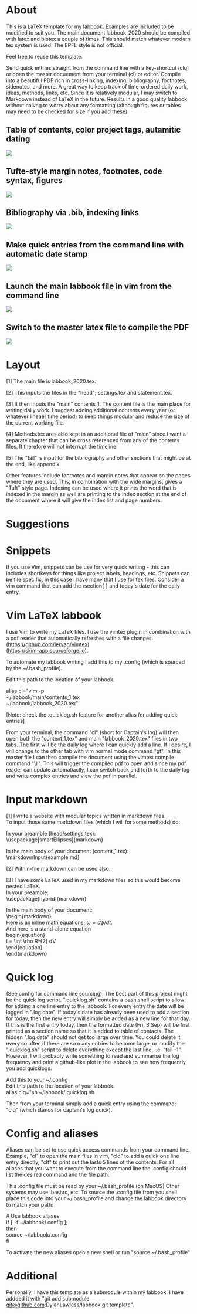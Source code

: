 # About
This is a LaTeX template for my labbook.
Examples are included to be modified to suit you. 
The main document labbook_2020 should be compiled with latex and bibtex a couple of times. 
This should match whatever modern tex system is used.
The EPFL style is not official.

Feel free to reuse this template.

Send quick entries straight from the command line with a key-shortcut (clq) or open the master docuement from your terminal (cl) or editor.
Compile into a beautiful PDF rich in cross-linking, indexing, bibliography, footnotes, sidenotes, and more. 
A great way to keep track of time-ordered daily work, ideas, methods, links, etc. 
Since it is relatively modular, I may switch to Markdown instead of LaTeX in the future. 
Results in a good quality labbook without haivng to worry about any formatting (although figures or tables may need to be checked for size if you add these). 

## Table of contents, color project tags, autamitic dating
![](screen1.png)

## Tufte-style margin notes, footnotes, code syntax, figures
![](screen2.png)

## Bibliography via .bib, indexing links
![](screen3.png)

## Make quick entries from the command line with automatic date stamp
![](1.0_small.gif)

## Launch the main labbook file in vim from the command line
![](1.1_small.gif)

## Switch to the master latex file to compile the PDF
![](1.2_small.gif)

# Layout
[1] The main file is labbook_2020.tex.

[2] This inputs the files in the "head"; settings.tex and statement.tex.

[3] It then inputs the "main" contents_1. 
The content file is the main place for writing daily work.
I suggest adding additional contents every year (or whatever lineaer time period) to keep things modular and reduce the size of the current working file. 

[4] Methods.tex ares also kept in an additional file of "main" since I want a separate chapter that can be cross referenced from any of the contents files.
It therefore will not interrupt the timeline. 

[5] The "tail" is input for the bibliography and other sections that might be at the end, like appendix.

Other features include footnotes and margin notes that appear on the pages where they are used.
This, in combination with the wide margins, gives a "Tuft" style page.
Indexing can be used where it prints the word that is indexed in the margin as well are printing to the index section at the end of the document where it will give the index list and page numbers. 

# Suggestions
# Snippets
If you use Vim, snippets can be use for very quick writing - this can includes shortkeys for things like project labels, headings, etc.
Snippets can be file specific, in this case I have many that I use for tex files.
Consider a vim command that can add the \section{ } and today's date for the daily entry. 

# Vim LaTeX labbook
I use Vim to write my LaTeX files. I use the vimtex plugin in combination with a pdf reader that automatically refreshes with a file changes.\
(https://github.com/lervag/vimtex)\
(https://skim-app.sourceforge.io).

To automate my labbook writing I add this to my 
.config (which is sourced by the ~/.bash_profile).

Edit this path to the location of your labbook.

alias cl="vim -p \
     ~/labbook/main/contents_1.tex \
     ~/labbook/labbook_2020.tex"

[Note: check the .quicklog.sh feature for another alias for adding quick entries]

From your terminal, the command "cl" (short for Captain's log) will then open both the "content_1.tex" and main "labbook_2020.tex" files in two tabs. 
The first will be the daily log where I can quickly add a line. 
If I desire, I will change to the other tab with vim normal mode command "gt". 
In this master file I can then compile the document using the vimtex compile command "\ll".
This will trigger the compiled pdf to open and since my pdf reader can update automatiaclly, I can switch back and forth to the daily log and write complex entries and view the pdf in parallel.

# Input markdown
[1] I write a website with modular topics written in markdown files.\
To input those same markdown files (which I will for some methods) do:

In your preamble (head/settings.tex):\
\usepackage[smartEllipses]{markdown}

In the main body of your document (content_1.tex):\
\markdownInput{example.md}

[2] Within-file markdown can be used also.

[3] I have some LaTeX used in my markdown files so this would become nested LaTeX.\
In your preamble:\
\usepackage[hybrid]{markdown}

In the main body of your document:\
\begin{markdown}\
Here is an inline math equations; $\omega = d\phi / dt$. \
And here is a stand-alone equation\
begin{equation}\
I = \int \rho R^{2} dV\
\end{equation}\
\end{markdown}

# Quick log
(See config for command line sourcing).
The best part of this project might be the quick log script.
".quicklog.sh" contains a bash shell script to allow for adding a one line entry to the labbook.
For every entry the date will be logged in ".log.date".
If today's date has already been used to add a section for today, then the new entry will simply be added as a new line for that day.
If this is the first entry today, then the formatted date (Fri, 3 Sep) will be first printed as a section name so that it is added to table of contacts.
The hidden ".log.date" should not get too large over time.
You could delete it every so often if there are so many entries to become large,
or modify the ".quicklog.sh" script to delete everything except the last line, i.e. "tail -1".
However, I will probably write something to read and summarise the log frequency and print a github-like plot in the labbook to see how frequently you add quicklogs.

Add this to your ~/.config \
Edit this path to the location of your labbook.\
alias clq="sh ~/labbook/.quicklog.sh

Then from your terminal simply add a quick entry using the command:\
"clq" (which stands for captain's log quick).

# Config and aliases
Aliases can be set to use quick access commands from your command line.
Example, "cl" to open the main files in vim, 
"clq" to add a quick one line entry directly,
"clt" to print out the lasts 5 lines of the contents.
For all aliases that you want to execute from the command line
the .config should list the desired command and the file path.

This .config file must be read by your ~/.bash_profile (on MacOS)
Other systems may use .bashrc, etc.
To source the .config file from you shell
place this code into your ~/.bash_profile and
change the labbook directory to match your path:

\# Use labbook aliases\
if [ -f ~/labbook/.config ];\
then\
   source ~/labbook/.config\
fi


To activate the new aliases open a new shell or run "source ~/.bash_profile"

# Additional 
Personally, I have this template as a submodule within my labbook. 
I have addded it with "git add submodule git@github.com:DylanLawless/labbook.git template".

